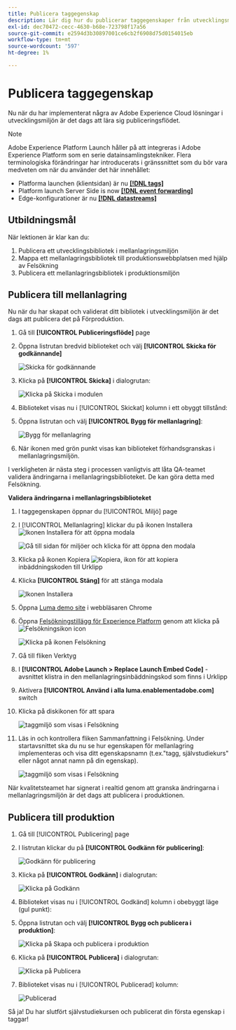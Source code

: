 ```yaml
---
title: Publicera taggegenskap
description: Lär dig hur du publicerar taggegenskaper från utvecklingsmiljön till mellanlagrings- och produktionsmiljöer. Den här lektionen är en del av självstudiekursen Implementera Experience Cloud på webbplatser.
exl-id: dec70472-cecc-4630-b68e-723798f17a56
source-git-commit: e2594d3b30897001ce6cb2f6908d75d0154015eb
workflow-type: tm+mt
source-wordcount: '597'
ht-degree: 1%

---
```


# Publicera taggegenskap

Nu när du har implementerat några av Adobe Experience Cloud lösningar i utvecklingsmiljön är det dags att lära sig publiceringsflödet.

>[!NOTE]
>
>Adobe Experience Platform Launch håller på att integreras i Adobe Experience Platform som en serie datainsamlingstekniker. Flera terminologiska förändringar har introducerats i gränssnittet som du bör vara medveten om när du använder det här innehållet:
>
> * Platforma launchen (klientsidan) är nu **[[!DNL tags]](https://experienceleague.adobe.com/docs/experience-platform/tags/home.html?lang=sv)**
> * Platform launch Server Side is now **[[!DNL event forwarding]](https://experienceleague.adobe.com/docs/experience-platform/tags/event-forwarding/overview.html)**
> * Edge-konfigurationer är nu **[[!DNL datastreams]](https://experienceleague.adobe.com/docs/experience-platform/edge/fundamentals/datastreams.html)**

## Utbildningsmål

När lektionen är klar kan du:

1. Publicera ett utvecklingsbibliotek i mellanlagringsmiljön
1. Mappa ett mellanlagringsbibliotek till produktionswebbplatsen med hjälp av Felsökning
1. Publicera ett mellanlagringsbibliotek i produktionsmiljön

## Publicera till mellanlagring

Nu när du har skapat och validerat ditt bibliotek i utvecklingsmiljön är det dags att publicera det på Förproduktion.

1. Gå till **[!UICONTROL Publiceringsflöde]** page

1. Öppna listrutan bredvid biblioteket och välj **[!UICONTROL Skicka för godkännande]**

   ![Skicka för godkännande](images/publishing-submitForApproval.png)

1. Klicka på **[!UICONTROL Skicka]** i dialogrutan:

   ![Klicka på Skicka i modulen](images/publishing-submit.png)

1. Biblioteket visas nu i [!UICONTROL Skickat] kolumn i ett obyggt tillstånd:

1. Öppna listrutan och välj **[!UICONTROL Bygg för mellanlagring]**:

   ![Bygg för mellanlagring](images/publishing-buildForStaging.png)

1. När ikonen med grön punkt visas kan biblioteket förhandsgranskas i mellanlagringsmiljön.

I verkligheten är nästa steg i processen vanligtvis att låta QA-teamet validera ändringarna i mellanlagringsbiblioteket. De kan göra detta med Felsökning.

**Validera ändringarna i mellanlagringsbiblioteket**

1. I taggegenskapen öppnar du [!UICONTROL Miljö] page

1. I [!UICONTROL Mellanlagring] klickar du på ikonen Installera ![Ikonen Installera](images/launch-installIcon.png) för att öppna modala

   ![Gå till sidan för miljöer och klicka för att öppna den modala](images/publishing-getStagingCode.png)

1. Klicka på ikonen Kopiera ![Kopiera, ikon](images/launch-copyIcon.png) för att kopiera inbäddningskoden till Urklipp

1. Klicka **[!UICONTROL Stäng]** för att stänga modala

   ![Ikonen Installera](images/publishing-copyStagingCode.png)

1. Öppna [Luma demo site](https://luma.enablementadobe.com/content/luma/us/en.html) i webbläsaren Chrome

1. Öppna [Felsökningstillägg för Experience Platform](https://chromewebstore.google.com/detail/adobe-experience-platform/bfnnokhpnncpkdmbokanobigaccjkpob) genom att klicka på ![Felsökningsikon](images/icon-debugger.png) icon

   ![Klicka på ikonen Felsökning](images/switchEnvironments-openDebugger.png)

1. Gå till fliken Verktyg

1. I **[!UICONTROL Adobe Launch > Replace Launch Embed Code]** -avsnittet klistra in den mellanlagringsinbäddningskod som finns i Urklipp
1. Aktivera **[!UICONTROL Använd i alla luma.enablementadobe.com]** switch

1. Klicka på diskikonen för att spara

   ![taggmiljö som visas i Felsökning](images/switchEnvironments-debugger-save.png)

1. Läs in och kontrollera fliken Sammanfattning i Felsökning. Under startavsnittet ska du nu se hur egenskapen för mellanlagring implementeras och visa ditt egenskapsnamn (t.ex.&quot;tagg, självstudiekurs&quot; eller något annat namn på din egenskap).

   ![taggmiljö som visas i Felsökning](images/publishing-debugger-staging.png)

När kvalitetsteamet har signerat i realtid genom att granska ändringarna i mellanlagringsmiljön är det dags att publicera i produktionen.

## Publicera till produktion

1. Gå till [!UICONTROL Publicering] page

1. I listrutan klickar du på **[!UICONTROL Godkänn för publicering]**:

   ![Godkänn för publicering](images/publishing-approveForPublishing.png)

1. Klicka på **[!UICONTROL Godkänn]** i dialogrutan:

   ![Klicka på Godkänn](images/publishing-approve.png)

1. Biblioteket visas nu i [!UICONTROL Godkänd] kolumn i obebyggt läge (gul punkt):

1. Öppna listrutan och välj **[!UICONTROL Bygg och publicera i produktion]**:

   ![Klicka på Skapa och publicera i produktion](images/publishing-buildAndPublishToProduction.png)

1. Klicka på **[!UICONTROL Publicera]** i dialogrutan:

   ![Klicka på Publicera](images/publishing-publish.png)

1. Biblioteket visas nu i [!UICONTROL Publicerad] kolumn:

   ![Publicerad](images/publishing-published.png)

Så ja! Du har slutfört självstudiekursen och publicerat din första egenskap i taggar!
